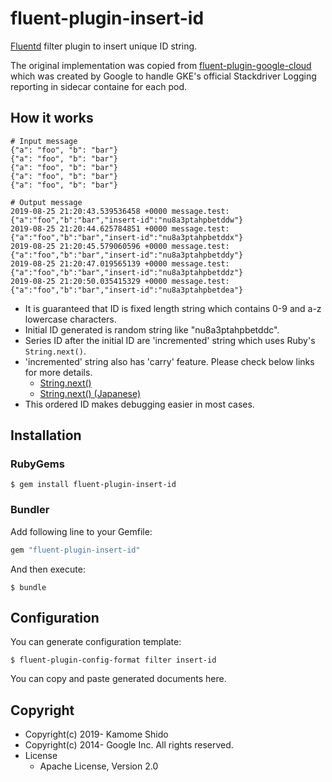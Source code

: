 # fluent-plugin-insert-id

[Fluentd](https://fluentd.org/) filter plugin to insert unique ID string.

The original implementation was copied from [fluent-plugin-google-cloud](https://github.com/GoogleCloudPlatform/fluent-plugin-google-cloud)
which was created by Google to handle GKE's official Stackdriver Logging reporting in sidecar containe for each pod.

## How it works
```
# Input message
{"a": "foo", "b": "bar"}
{"a": "foo", "b": "bar"}
{"a": "foo", "b": "bar"}
{"a": "foo", "b": "bar"}
{"a": "foo", "b": "bar"}

# Output message
2019-08-25 21:20:43.539536458 +0000 message.test: {"a":"foo","b":"bar","insert-id":"nu8a3ptahpbetddw"}
2019-08-25 21:20:44.625784851 +0000 message.test: {"a":"foo","b":"bar","insert-id":"nu8a3ptahpbetddx"}
2019-08-25 21:20:45.579060596 +0000 message.test: {"a":"foo","b":"bar","insert-id":"nu8a3ptahpbetddy"}
2019-08-25 21:20:47.019565139 +0000 message.test: {"a":"foo","b":"bar","insert-id":"nu8a3ptahpbetddz"}
2019-08-25 21:20:50.035415329 +0000 message.test: {"a":"foo","b":"bar","insert-id":"nu8a3ptahpbetdea"}
```

* It is guaranteed that ID is fixed length string which contains  0-9 and a-z lowercase characters.
* Initial ID generated is random string like "nu8a3ptahpbetddc".
* Series ID after the initial ID are 'incremented' string which uses Ruby's `String.next()`.
* 'incremented' string also has 'carry' feature. Please check below links for more details.
  * [String.next()](https://ruby-doc.org/core-2.4.0/String.html#method-i-next)
  * [String.next() (Japanese)](https://docs.ruby-lang.org/ja/2.4.0/class/String.html#I_NEXT)
* This ordered ID makes debugging easier in most cases.

## Installation

### RubyGems

```
$ gem install fluent-plugin-insert-id
```

### Bundler

Add following line to your Gemfile:

```ruby
gem "fluent-plugin-insert-id"
```

And then execute:

```
$ bundle
```

## Configuration

You can generate configuration template:

```
$ fluent-plugin-config-format filter insert-id
```

You can copy and paste generated documents here.

## Copyright

* Copyright(c) 2019- Kamome Shido
* Copyright(c) 2014- Google Inc. All rights reserved.
* License
  * Apache License, Version 2.0
